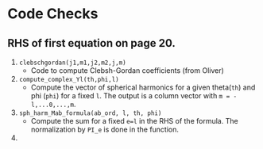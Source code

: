 # Code Checks

## RHS of first equation on page 20.

1. `clebschgordan(j1,m1,j2,m2,j,m)`
	+ Code to compute Clebsh-Gordan coefficients (from Oliver)
2. `compute_complex_Yl(th,phi,l)`
	+ Compute the vector of spherical harmonics for a given theta(`th`) and phi (`phi`) for a fixed `l`. The output is a column vector with `m = -l,...0,...,m`.
3. `sph_harm_Mab_formula(ab_ord, l, th, phi)`
	+ Compute the sum for a fixed `e=l` in the RHS of the formula. The normalization by `PI_e` is done in the function.
4. 